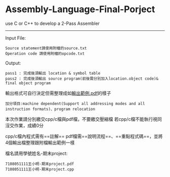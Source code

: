 # Assembly-Language-Final-Porject
use C or C++ to develop a 2-Pass Assembler
***

Input File:

    Source statement請使用附檔的source.txt
    Operation code 請使用附檔的opcode.txt
Output:

    pass1 : 完成後須輸出 location & symbol table
    pass2 : 完成後須輸出 source program(前後需分別加入location.object code)& final object program

輸出格式可自行決定但需整理成如[輸出範例.pdf](https://lms2020-sso.nchu.edu.tw/filedownload/43261 )的樣子

`加分項目:machine dependent(Support all addressing modes and all instruction formats)、program relocation`

本次作業請分別繳交cpp/c檔與pdf檔，不要繳交壓縮檔
若cpp/c檔不能執行視同沒交作業，成績0分
 
cpp/c檔內程式需有==註解==
pdf檔需==說明流程==、==重點程式碼==，並將4個輸出檔整理跟附檔輸出範例一樣

檔名請用學號姓名-期末project:

    7108051111王小明-期末project.pdf
    7108051111王小明-期末project.cpp
